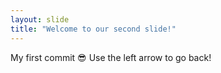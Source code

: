 ```yaml
---
layout: slide
title: "Welcome to our second slide!"
---
```

My first commit 😎
Use the left arrow to go back!
